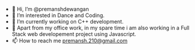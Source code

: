- 👋 Hi, I’m @premanshdewangan
- 👀 I’m interested in Dance and Coding.
- 🌱 I’m currently working on C++ development.
- 🌱 Apart from my office work, in my spare time i am also working in a Full Stack web developement project using Javascript.
- 📫 How to reach me premansh.210@gmail.com

<!---
premanshdewangan/premanshdewangan is a ✨ special ✨ repository because its `README.md` (this file) appears on your GitHub profile.
You can click the Preview link to take a look at your changes.
--->
